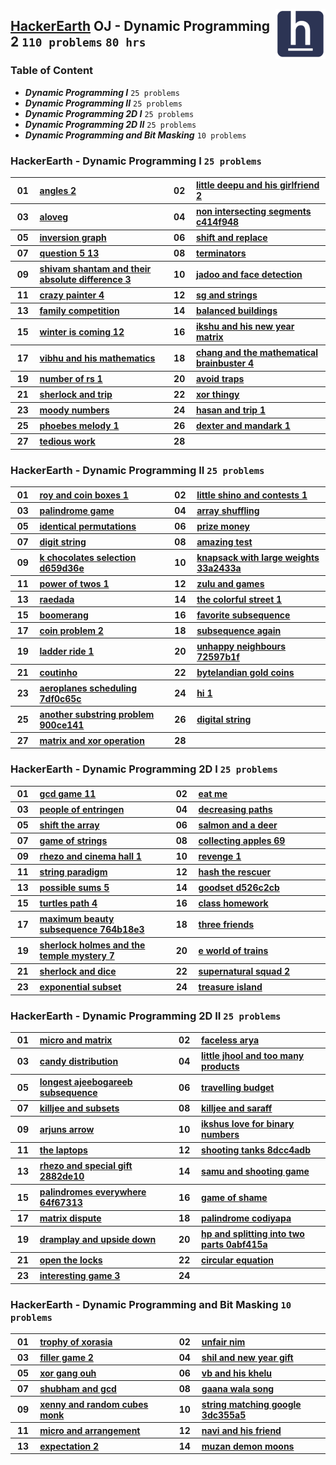 <img align="right" width="80" src="/logos/hackerearth.jpg"></img>

## [HackerEarth](https://hackerearth.com/) OJ - Dynamic Programming 2 `110 problems` `80 hrs`

### Table of Content

- ***Dynamic Programming I***               `25 problems`
- ***Dynamic Programming II***              `25 problems`
- ***Dynamic Programming 2D I***            `25 problems`
- ***Dynamic Programming 2D II***           `25 problems`
- ***Dynamic Programming and Bit Masking*** `10 problems`

### HackerEarth - Dynamic Programming I `25 problems`

<table>
    <tbody>
        <tr>
<th align="center" width="50px">01</th><th align="left" width="550px"><a href="https://www.hackerearth.com/practice/algorithms/dynamic-programming/introduction-to-dynamic-programming-1/practice-problems/algorithm/angles-2/">angles 2</a></th>
<th align="center" width="50px">02</th><th align="left" width="550px"><a href="https://www.hackerearth.com/practice/algorithms/dynamic-programming/introduction-to-dynamic-programming-1/practice-problems/algorithm/little-deepu-and-his-girlfriend-2/">little deepu and his girlfriend 2</a></th>
        </tr>
        <tr>
<th align="center" width="50px">03</th><th align="left" width="550px"><a href="https://www.hackerearth.com/practice/algorithms/dynamic-programming/introduction-to-dynamic-programming-1/practice-problems/algorithm/aloveg/">aloveg</a></th>
<th align="center" width="50px">04</th><th align="left" width="550px"><a href="https://www.hackerearth.com/practice/algorithms/dynamic-programming/introduction-to-dynamic-programming-1/practice-problems/algorithm/non-intersecting-segments-c414f948/">non intersecting segments c414f948</a></th>
        </tr>
        <tr>
<th align="center" width="50px">05</th><th align="left" width="550px"><a href="https://www.hackerearth.com/practice/algorithms/dynamic-programming/introduction-to-dynamic-programming-1/practice-problems/algorithm/inversion-graph-4670b723/">inversion graph</a></th>
<th align="center" width="50px">06</th><th align="left" width="550px"><a href="https://www.hackerearth.com/practice/algorithms/dynamic-programming/introduction-to-dynamic-programming-1/practice-problems/algorithm/shift-and-replace-d96fc236/">shift and replace</a></th>
        </tr>
        <tr>
<th align="center" width="50px">07</th><th align="left" width="550px"><a href="https://www.hackerearth.com/practice/algorithms/dynamic-programming/introduction-to-dynamic-programming-1/practice-problems/algorithm/question-5-13-d4eab947/">question 5 13</a></th>
<th align="center" width="50px">08</th><th align="left" width="550px"><a href="https://www.hackerearth.com/practice/algorithms/dynamic-programming/introduction-to-dynamic-programming-1/practice-problems/algorithm/terminators/">terminators</a></th>
        </tr>
        <tr>
<th align="center" width="50px">09</th><th align="left" width="550px"><a href="https://www.hackerearth.com/practice/algorithms/dynamic-programming/introduction-to-dynamic-programming-1/practice-problems/algorithm/shivam-shantam-and-their-absolute-difference-3/">shivam shantam and their absolute difference 3</a></th>
<th align="center" width="50px">10</th><th align="left" width="550px"><a href="https://www.hackerearth.com/practice/algorithms/dynamic-programming/introduction-to-dynamic-programming-1/practice-problems/algorithm/jadoo-and-face-detection/">jadoo and face detection</a></th>
        </tr>
        <tr>
<th align="center" width="50px">11</th><th align="left" width="550px"><a href="https://www.hackerearth.com/practice/algorithms/dynamic-programming/introduction-to-dynamic-programming-1/practice-problems/algorithm/crazy-painter-4/">crazy painter 4</a></th>
<th align="center" width="50px">12</th><th align="left" width="550px"><a href="https://www.hackerearth.com/practice/algorithms/dynamic-programming/introduction-to-dynamic-programming-1/practice-problems/algorithm/sg-and-strings/">sg and strings</a></th>
        </tr>
        <tr>
<th align="center" width="50px">13</th><th align="left" width="550px"><a href="https://www.hackerearth.com/practice/algorithms/dynamic-programming/introduction-to-dynamic-programming-1/practice-problems/algorithm/family-competition/">family competition</a></th>
<th align="center" width="50px">14</th><th align="left" width="550px"><a href="https://www.hackerearth.com/practice/algorithms/dynamic-programming/introduction-to-dynamic-programming-1/practice-problems/algorithm/balanced-buildings/">balanced buildings</a></th>
        </tr>
        <tr>
<th align="center" width="50px">15</th><th align="left" width="550px"><a href="https://www.hackerearth.com/practice/algorithms/dynamic-programming/introduction-to-dynamic-programming-1/practice-problems/algorithm/winter-is-coming-12/">winter is coming 12</a></th>
<th align="center" width="50px">16</th><th align="left" width="550px"><a href="https://www.hackerearth.com/practice/algorithms/dynamic-programming/introduction-to-dynamic-programming-1/practice-problems/algorithm/ikshu-and-his-new-year-matrix/">ikshu and his new year matrix</a></th>
        </tr>
        <tr>
<th align="center" width="50px">17</th><th align="left" width="550px"><a href="https://www.hackerearth.com/practice/algorithms/dynamic-programming/introduction-to-dynamic-programming-1/practice-problems/algorithm/vibhu-and-his-mathematics/">vibhu and his mathematics</a></th>
<th align="center" width="50px">18</th><th align="left" width="550px"><a href="https://www.hackerearth.com/practice/algorithms/dynamic-programming/introduction-to-dynamic-programming-1/practice-problems/algorithm/chang-and-the-mathematical-brainbuster-4/">chang and the mathematical brainbuster 4</a></th>
        </tr>
        <tr>
<th align="center" width="50px">19</th><th align="left" width="550px"><a href="https://www.hackerearth.com/practice/algorithms/dynamic-programming/introduction-to-dynamic-programming-1/practice-problems/algorithm/number-of-rs-1/">number of rs 1</a></th>
<th align="center" width="50px">20</th><th align="left" width="550px"><a href="https://www.hackerearth.com/practice/algorithms/dynamic-programming/introduction-to-dynamic-programming-1/practice-problems/algorithm/avoid-traps-0b92455e/">avoid traps</a></th>
        </tr>
        <tr>
<th align="center" width="50px">21</th><th align="left" width="550px"><a href="https://www.hackerearth.com/practice/algorithms/dynamic-programming/introduction-to-dynamic-programming-1/practice-problems/algorithm/sherlock-and-trip-0c4d0756/">sherlock and trip</a></th>
<th align="center" width="50px">22</th><th align="left" width="550px"><a href="https://www.hackerearth.com/practice/algorithms/dynamic-programming/introduction-to-dynamic-programming-1/practice-problems/algorithm/xor-thingy-2d7dbe08/">xor thingy</a></th>
        </tr>
        <tr>
<th align="center" width="50px">23</th><th align="left" width="550px"><a href="https://www.hackerearth.com/practice/algorithms/dynamic-programming/introduction-to-dynamic-programming-1/practice-problems/algorithm/moody-numbers/">moody numbers</a></th>
<th align="center" width="50px">24</th><th align="left" width="550px"><a href="https://www.hackerearth.com/practice/algorithms/dynamic-programming/introduction-to-dynamic-programming-1/practice-problems/algorithm/hasan-and-trip-1/">hasan and trip 1</a></th>
        </tr>
        <tr>
<th align="center" width="50px">25</th><th align="left" width="550px"><a href="https://www.hackerearth.com/practice/algorithms/dynamic-programming/introduction-to-dynamic-programming-1/practice-problems/algorithm/phoebes-melody-1/">phoebes melody 1</a></th>
<th align="center" width="50px">26</th><th align="left" width="550px"><a href="https://www.hackerearth.com/practice/algorithms/dynamic-programming/introduction-to-dynamic-programming-1/practice-problems/algorithm/dexter-and-mandark-1/">dexter and mandark 1</a></th>
        </tr>
        <tr>
<th align="center" width="50px">27</th><th align="left" width="550px"><a href="https://www.hackerearth.com/practice/algorithms/dynamic-programming/introduction-to-dynamic-programming-1/practice-problems/algorithm/tedious-work-5593db30/">tedious work</a></th>
<th align="center" width="50px">28</th><th align="left" width="550px"><a href=""></a></th>
        </tr>
    </tbody>
</table>

### HackerEarth - Dynamic Programming II `25 problems`

<table>
    <tbody>
        <tr>
<th align="center" width="50px">01</th><th align="left" width="550px"><a href="https://www.hackerearth.com/practice/algorithms/dynamic-programming/introduction-to-dynamic-programming-1/practice-problems/algorithm/roy-and-coin-boxes-1/">roy and coin boxes 1</a></th>
<th align="center" width="50px">02</th><th align="left" width="550px"><a href="https://www.hackerearth.com/practice/algorithms/dynamic-programming/introduction-to-dynamic-programming-1/practice-problems/algorithm/little-shino-and-contests-1/">little shino and contests 1</a></th>
        </tr>
        <tr>
<th align="center" width="50px">03</th><th align="left" width="550px"><a href="https://www.hackerearth.com/practice/algorithms/dynamic-programming/introduction-to-dynamic-programming-1/practice-problems/algorithm/palindrome-game-dcf03e89/">palindrome game</a></th>
<th align="center" width="50px">04</th><th align="left" width="550px"><a href="https://www.hackerearth.com/practice/algorithms/dynamic-programming/introduction-to-dynamic-programming-1/practice-problems/algorithm/array-shuffling/">array shuffling</a></th>
        </tr>
        <tr>
<th align="center" width="50px">05</th><th align="left" width="550px"><a href="https://www.hackerearth.com/practice/algorithms/dynamic-programming/introduction-to-dynamic-programming-1/practice-problems/algorithm/identical-permutations/">identical permutations</a></th>
<th align="center" width="50px">06</th><th align="left" width="550px"><a href="https://www.hackerearth.com/practice/algorithms/dynamic-programming/introduction-to-dynamic-programming-1/practice-problems/algorithm/prize-money-dceb125c/">prize money</a></th>
        </tr>
        <tr>
<th align="center" width="50px">07</th><th align="left" width="550px"><a href="https://www.hackerearth.com/practice/algorithms/dynamic-programming/introduction-to-dynamic-programming-1/practice-problems/algorithm/digit-string-b0713246/">digit string</a></th>
<th align="center" width="50px">08</th><th align="left" width="550px"><a href="https://www.hackerearth.com/practice/algorithms/dynamic-programming/introduction-to-dynamic-programming-1/practice-problems/algorithm/amazing-test/">amazing test</a></th>
        </tr>
        <tr>
<th align="center" width="50px">09</th><th align="left" width="550px"><a href="https://www.hackerearth.com/practice/algorithms/dynamic-programming/introduction-to-dynamic-programming-1/practice-problems/algorithm/k-chocolates-selection-d659d36e/">k chocolates selection d659d36e</a></th>
<th align="center" width="50px">10</th><th align="left" width="550px"><a href="https://www.hackerearth.com/practice/algorithms/dynamic-programming/introduction-to-dynamic-programming-1/practice-problems/algorithm/knapsack-with-large-weights-33a2433a/">knapsack with large weights 33a2433a</a></th>
        </tr>
        <tr>
<th align="center" width="50px">11</th><th align="left" width="550px"><a href="https://www.hackerearth.com/practice/algorithms/dynamic-programming/introduction-to-dynamic-programming-1/practice-problems/algorithm/power-of-twos-1/">power of twos 1</a></th>
<th align="center" width="50px">12</th><th align="left" width="550px"><a href="https://www.hackerearth.com/practice/algorithms/dynamic-programming/introduction-to-dynamic-programming-1/practice-problems/algorithm/zulu-and-games-0fee9adb/">zulu and games</a></th>
        </tr>
        <tr>
<th align="center" width="50px">13</th><th align="left" width="550px"><a href="https://www.hackerearth.com/practice/algorithms/dynamic-programming/introduction-to-dynamic-programming-1/practice-problems/algorithm/raedada/">raedada</a></th>
<th align="center" width="50px">14</th><th align="left" width="550px"><a href="https://www.hackerearth.com/practice/algorithms/dynamic-programming/introduction-to-dynamic-programming-1/practice-problems/algorithm/the-colorful-street-1/">the colorful street 1</a></th>
        </tr>
        <tr>
<th align="center" width="50px">15</th><th align="left" width="550px"><a href="https://www.hackerearth.com/practice/algorithms/dynamic-programming/introduction-to-dynamic-programming-1/practice-problems/algorithm/boomerang/">boomerang</a></th>
<th align="center" width="50px">16</th><th align="left" width="550px"><a href="https://www.hackerearth.com/practice/algorithms/dynamic-programming/introduction-to-dynamic-programming-1/practice-problems/algorithm/favorite-subsequence/">favorite subsequence</a></th>
        </tr>
        <tr>
<th align="center" width="50px">17</th><th align="left" width="550px"><a href="https://www.hackerearth.com/practice/algorithms/dynamic-programming/introduction-to-dynamic-programming-1/practice-problems/algorithm/coin-problem-2/">coin problem 2</a></th>
<th align="center" width="50px">18</th><th align="left" width="550px"><a href="https://www.hackerearth.com/practice/algorithms/dynamic-programming/introduction-to-dynamic-programming-1/practice-problems/algorithm/subsequence-again-19245c50/">subsequence again</a></th>
        </tr>
        <tr>
<th align="center" width="50px">19</th><th align="left" width="550px"><a href="https://www.hackerearth.com/practice/algorithms/dynamic-programming/introduction-to-dynamic-programming-1/practice-problems/algorithm/ladder-ride-1/">ladder ride 1</a></th>
<th align="center" width="50px">20</th><th align="left" width="550px"><a href="https://www.hackerearth.com/practice/algorithms/dynamic-programming/state-space-reduction/practice-problems/algorithm/unhappy-neighbours-72597b1f/">unhappy neighbours 72597b1f</a></th>
        </tr>
        <tr>
<th align="center" width="50px">21</th><th align="left" width="550px"><a href="https://www.hackerearth.com/practice/algorithms/dynamic-programming/state-space-reduction/practice-problems/algorithm/coutinho/">coutinho</a></th>
<th align="center" width="50px">22</th><th align="left" width="550px"><a href="https://www.hackerearth.com/practice/algorithms/dynamic-programming/state-space-reduction/practice-problems/algorithm/bytelandian-gold-coins/">bytelandian gold coins</a></th>
        </tr>
        <tr>
<th align="center" width="50px">23</th><th align="left" width="550px"><a href="https://www.hackerearth.com/practice/algorithms/dynamic-programming/state-space-reduction/practice-problems/algorithm/aeroplanes-scheduling-7df0c65c/">aeroplanes scheduling 7df0c65c</a></th>
<th align="center" width="50px">24</th><th align="left" width="550px"><a href="https://www.hackerearth.com/practice/algorithms/dynamic-programming/introduction-to-dynamic-programming-1/practice-problems/algorithm/hi-1-14b23729/">hi 1</a></th>
        </tr>
        <tr>
<th align="center" width="50px">25</th><th align="left" width="550px"><a href="https://www.hackerearth.com/practice/algorithms/dynamic-programming/introduction-to-dynamic-programming-1/practice-problems/algorithm/another-substring-problem-900ce141/">another substring problem 900ce141</a></th>
<th align="center" width="50px">26</th><th align="left" width="550px"><a href="https://www.hackerearth.com/practice/algorithms/dynamic-programming/introduction-to-dynamic-programming-1/practice-problems/algorithm/digital-string-b2b5401b/">digital string</a></th>
        </tr>
        <tr>
<th align="center" width="50px">27</th><th align="left" width="550px"><a href="https://www.hackerearth.com/practice/algorithms/dynamic-programming/introduction-to-dynamic-programming-1/practice-problems/algorithm/matrix-and-xor-operation-a2e19185/">matrix and xor operation</a></th>
<th align="center" width="50px">28</th><th align="left" width="550px"><a href=""></a></th>
        </tr>
    </tbody>
</table>

### HackerEarth - Dynamic Programming 2D I `25 problems`

<table>
    <tbody>
        <tr>
<th align="center" width="50px">01</th><th align="left" width="550px"><a href="https://www.hackerearth.com/practice/algorithms/dynamic-programming/2-dimensional/practice-problems/algorithm/gcd-game-11/">gcd game 11</a></th>
<th align="center" width="50px">02</th><th align="left" width="550px"><a href="https://www.hackerearth.com/practice/algorithms/dynamic-programming/2-dimensional/practice-problems/algorithm/eat-me/">eat me</a></th>
        </tr>
        <tr>
<th align="center" width="50px">03</th><th align="left" width="550px"><a href="https://www.hackerearth.com/practice/algorithms/dynamic-programming/2-dimensional/practice-problems/algorithm/people-of-entringen/">people of entringen</a></th>
<th align="center" width="50px">04</th><th align="left" width="550px"><a href="https://www.hackerearth.com/practice/algorithms/dynamic-programming/2-dimensional/practice-problems/algorithm/decreasing-paths/">decreasing paths</a></th>
        </tr>
        <tr>
<th align="center" width="50px">05</th><th align="left" width="550px"><a href="https://www.hackerearth.com/practice/algorithms/dynamic-programming/2-dimensional/practice-problems/algorithm/shift-the-array-4074fac2/">shift the array</a></th>
<th align="center" width="50px">06</th><th align="left" width="550px"><a href="https://www.hackerearth.com/practice/algorithms/dynamic-programming/2-dimensional/practice-problems/algorithm/salmon-and-a-deer/">salmon and a deer</a></th>
        </tr>
        <tr>
<th align="center" width="50px">07</th><th align="left" width="550px"><a href="https://www.hackerearth.com/practice/algorithms/dynamic-programming/2-dimensional/practice-problems/algorithm/game-of-strings/">game of strings</a></th>
<th align="center" width="50px">08</th><th align="left" width="550px"><a href="https://www.hackerearth.com/practice/algorithms/dynamic-programming/2-dimensional/practice-problems/algorithm/collecting-apples-69/">collecting apples 69</a></th>
        </tr>
        <tr>
<th align="center" width="50px">09</th><th align="left" width="550px"><a href="https://www.hackerearth.com/practice/algorithms/dynamic-programming/2-dimensional/practice-problems/algorithm/rhezo-and-cinema-hall-1/">rhezo and cinema hall 1</a></th>
<th align="center" width="50px">10</th><th align="left" width="550px"><a href="https://www.hackerearth.com/practice/algorithms/dynamic-programming/2-dimensional/practice-problems/algorithm/revenge-1-220ade9f/">revenge 1</a></th>
        </tr>
        <tr>
<th align="center" width="50px">11</th><th align="left" width="550px"><a href="https://www.hackerearth.com/practice/algorithms/dynamic-programming/2-dimensional/practice-problems/algorithm/string-paradigm-c88e11d6/">string paradigm</a></th>
<th align="center" width="50px">12</th><th align="left" width="550px"><a href="https://www.hackerearth.com/practice/algorithms/dynamic-programming/2-dimensional/practice-problems/algorithm/hash-the-rescuer-400c00dc/">hash the rescuer</a></th>
        </tr>
        <tr>
<th align="center" width="50px">13</th><th align="left" width="550px"><a href="https://www.hackerearth.com/practice/algorithms/dynamic-programming/2-dimensional/practice-problems/algorithm/possible-sums-5/">possible sums 5</a></th>
<th align="center" width="50px">14</th><th align="left" width="550px"><a href="https://www.hackerearth.com/practice/algorithms/dynamic-programming/2-dimensional/practice-problems/algorithm/goodset-d526c2cb/">goodset d526c2cb</a></th>
        </tr>
        <tr>
<th align="center" width="50px">15</th><th align="left" width="550px"><a href="https://www.hackerearth.com/practice/algorithms/dynamic-programming/2-dimensional/practice-problems/algorithm/turtles-path-4/">turtles path 4</a></th>
<th align="center" width="50px">16</th><th align="left" width="550px"><a href="https://www.hackerearth.com/practice/algorithms/dynamic-programming/2-dimensional/practice-problems/algorithm/class-homework/">class homework</a></th>
        </tr>
        <tr>
<th align="center" width="50px">17</th><th align="left" width="550px"><a href="https://www.hackerearth.com/practice/algorithms/dynamic-programming/2-dimensional/practice-problems/algorithm/maximum-beauty-subsequence-764b18e3/">maximum beauty subsequence 764b18e3</a></th>
<th align="center" width="50px">18</th><th align="left" width="550px"><a href="https://www.hackerearth.com/practice/algorithms/dynamic-programming/2-dimensional/practice-problems/algorithm/three-friends-0c1070db/">three friends</a></th>
        </tr>
        <tr>
<th align="center" width="50px">19</th><th align="left" width="550px"><a href="https://www.hackerearth.com/practice/algorithms/dynamic-programming/2-dimensional/practice-problems/algorithm/sherlock-holmes-and-the-temple-mystery-7/">sherlock holmes and the temple mystery 7</a></th>
<th align="center" width="50px">20</th><th align="left" width="550px"><a href="https://www.hackerearth.com/practice/algorithms/dynamic-programming/2-dimensional/practice-problems/algorithm/e-world-of-trains/">e world of trains</a></th>
        </tr>
        <tr>
<th align="center" width="50px">21</th><th align="left" width="550px"><a href="https://www.hackerearth.com/practice/algorithms/dynamic-programming/2-dimensional/practice-problems/algorithm/sherlock-and-dice/">sherlock and dice</a></th>
<th align="center" width="50px">22</th><th align="left" width="550px"><a href="https://www.hackerearth.com/practice/algorithms/dynamic-programming/2-dimensional/practice-problems/algorithm/supernatural-squad-2/">supernatural squad 2</a></th>
        </tr>
        <tr>
<th align="center" width="50px">23</th><th align="left" width="550px"><a href="https://www.hackerearth.com/practice/algorithms/dynamic-programming/2-dimensional/practice-problems/algorithm/exponential-subset-f78d066f/">exponential subset</a></th>
<th align="center" width="50px">24</th><th align="left" width="550px"><a href="https://www.hackerearth.com/practice/algorithms/dynamic-programming/2-dimensional/practice-problems/algorithm/treasure-island-3ecc4b6f/">treasure island</a></th>
        </tr>
    </tbody>
</table>

### HackerEarth - Dynamic Programming 2D II `25 problems`

<table>
    <tbody>
        <tr>
<th align="center" width="50px">01</th><th align="left" width="550px"><a href="https://www.hackerearth.com/practice/algorithms/dynamic-programming/2-dimensional/practice-problems/algorithm/micro-and-matrix/">micro and matrix</a></th>
<th align="center" width="50px">02</th><th align="left" width="550px"><a href="https://www.hackerearth.com/practice/algorithms/dynamic-programming/2-dimensional/practice-problems/algorithm/faceless-arya-67489283/">faceless arya</a></th>
        </tr>
        <tr>
<th align="center" width="50px">03</th><th align="left" width="550px"><a href="https://www.hackerearth.com/practice/algorithms/dynamic-programming/2-dimensional/practice-problems/algorithm/candy-distribution/">candy distribution</a></th>
<th align="center" width="50px">04</th><th align="left" width="550px"><a href="https://www.hackerearth.com/practice/algorithms/dynamic-programming/2-dimensional/practice-problems/algorithm/little-jhool-and-too-many-products-2804a098/">little jhool and too many products</a></th>
        </tr>
        <tr>
<th align="center" width="50px">05</th><th align="left" width="550px"><a href="https://www.hackerearth.com/practice/algorithms/dynamic-programming/2-dimensional/practice-problems/algorithm/longest-ajeebogareeb-subsequence-df1d20ba/">longest ajeebogareeb subsequence</a></th>
<th align="center" width="50px">06</th><th align="left" width="550px"><a href="https://www.hackerearth.com/practice/algorithms/dynamic-programming/2-dimensional/practice-problems/algorithm/travelling-budget/">travelling budget</a></th>
        </tr>
        <tr>
<th align="center" width="50px">07</th><th align="left" width="550px"><a href="https://www.hackerearth.com/practice/algorithms/dynamic-programming/2-dimensional/practice-problems/algorithm/killjee-and-subsets-43a47e0b/">killjee and subsets</a></th>
<th align="center" width="50px">08</th><th align="left" width="550px"><a href="https://www.hackerearth.com/practice/algorithms/dynamic-programming/2-dimensional/practice-problems/algorithm/killjee-and-saraff-35617645/">killjee and saraff</a></th>
        </tr>
        <tr>
<th align="center" width="50px">09</th><th align="left" width="550px"><a href="https://www.hackerearth.com/practice/algorithms/dynamic-programming/2-dimensional/practice-problems/algorithm/arjuns-arrow/">arjuns arrow</a></th>
<th align="center" width="50px">10</th><th align="left" width="550px"><a href="https://www.hackerearth.com/practice/algorithms/dynamic-programming/2-dimensional/practice-problems/algorithm/ikshus-love-for-binary-numbers/">ikshus love for binary numbers</a></th>
        </tr>
        <tr>
<th align="center" width="50px">11</th><th align="left" width="550px"><a href="https://www.hackerearth.com/practice/algorithms/dynamic-programming/2-dimensional/practice-problems/algorithm/the-laptops/">the laptops</a></th>
<th align="center" width="50px">12</th><th align="left" width="550px"><a href="https://www.hackerearth.com/practice/algorithms/dynamic-programming/2-dimensional/practice-problems/algorithm/shooting-tanks-8dcc4adb/">shooting tanks 8dcc4adb</a></th>
        </tr>
        <tr>
<th align="center" width="50px">13</th><th align="left" width="550px"><a href="https://www.hackerearth.com/practice/algorithms/dynamic-programming/2-dimensional/practice-problems/algorithm/rhezo-and-special-gift-2882de10/">rhezo and special gift 2882de10</a></th>
<th align="center" width="50px">14</th><th align="left" width="550px"><a href="https://www.hackerearth.com/practice/algorithms/dynamic-programming/2-dimensional/practice-problems/algorithm/samu-and-shooting-game/">samu and shooting game</a></th>
        </tr>
        <tr>
<th align="center" width="50px">15</th><th align="left" width="550px"><a href="https://www.hackerearth.com/practice/algorithms/dynamic-programming/2-dimensional/practice-problems/algorithm/palindromes-everywhere-64f67313/">palindromes everywhere 64f67313</a></th>
<th align="center" width="50px">16</th><th align="left" width="550px"><a href="https://www.hackerearth.com/practice/algorithms/dynamic-programming/2-dimensional/practice-problems/algorithm/game-of-shame/">game of shame</a></th>
        </tr>
        <tr>
<th align="center" width="50px">17</th><th align="left" width="550px"><a href="https://www.hackerearth.com/practice/algorithms/dynamic-programming/2-dimensional/practice-problems/algorithm/matrix-dispute/">matrix dispute</a></th>
<th align="center" width="50px">18</th><th align="left" width="550px"><a href="https://www.hackerearth.com/practice/algorithms/dynamic-programming/2-dimensional/practice-problems/algorithm/palindrome-codiyapa/">palindrome codiyapa</a></th>
        </tr>
        <tr>
<th align="center" width="50px">19</th><th align="left" width="550px"><a href="https://www.hackerearth.com/practice/algorithms/dynamic-programming/2-dimensional/practice-problems/algorithm/dramplay-and-upside-down-da5a5a5c/">dramplay and upside down</a></th>
<th align="center" width="50px">20</th><th align="left" width="550px"><a href="https://www.hackerearth.com/practice/algorithms/dynamic-programming/2-dimensional/practice-problems/algorithm/hp-and-splitting-into-two-parts-0abf415a/">hp and splitting into two parts 0abf415a</a></th>
        </tr>
        <tr>
<th align="center" width="50px">21</th><th align="left" width="550px"><a href="https://www.hackerearth.com/practice/algorithms/dynamic-programming/2-dimensional/practice-problems/algorithm/open-the-locks/">open the locks</a></th>
<th align="center" width="50px">22</th><th align="left" width="550px"><a href="https://www.hackerearth.com/practice/algorithms/dynamic-programming/2-dimensional/practice-problems/algorithm/circular-equation-01323c7d/">circular equation</a></th>
        </tr>
        <tr>
<th align="center" width="50px">23</th><th align="left" width="550px"><a href="https://www.hackerearth.com/practice/algorithms/dynamic-programming/2-dimensional/practice-problems/algorithm/interesting-game-3-4d4095c9/">interesting game 3</a></th>
<th align="center" width="50px">24</th><th align="left" width="550px"><a href=""></a></th>
        </tr>
    </tbody>
</table>

### HackerEarth - Dynamic Programming and Bit Masking `10 problems`

<table>
    <tbody>
        <tr>
<th align="center" width="50px">01</th><th align="left" width="550px"><a href="https://www.hackerearth.com/practice/algorithms/dynamic-programming/bit-masking/practice-problems/algorithm/trophy-of-xorasia-0a2d466a/">trophy of xorasia</a></th>
<th align="center" width="50px">02</th><th align="left" width="550px"><a href="https://www.hackerearth.com/practice/algorithms/dynamic-programming/bit-masking/practice-problems/algorithm/unfair-nim-afea7c42/">unfair nim</a></th>
        </tr>
        <tr>
<th align="center" width="50px">03</th><th align="left" width="550px"><a href="https://www.hackerearth.com/practice/algorithms/dynamic-programming/bit-masking/practice-problems/algorithm/filler-game-2/">filler game 2</a></th>
<th align="center" width="50px">04</th><th align="left" width="550px"><a href="https://www.hackerearth.com/practice/algorithms/dynamic-programming/bit-masking/practice-problems/algorithm/shil-and-new-year-gift/">shil and new year gift</a></th>
        </tr>
        <tr>
<th align="center" width="50px">05</th><th align="left" width="550px"><a href="https://www.hackerearth.com/practice/algorithms/dynamic-programming/bit-masking/practice-problems/algorithm/xor-gang-ouh/">xor gang ouh</a></th>
<th align="center" width="50px">06</th><th align="left" width="550px"><a href="https://www.hackerearth.com/practice/algorithms/dynamic-programming/bit-masking/practice-problems/algorithm/vb-and-his-khelu/">vb and his khelu</a></th>
        </tr>
        <tr>
<th align="center" width="50px">07</th><th align="left" width="550px"><a href="https://www.hackerearth.com/practice/algorithms/dynamic-programming/bit-masking/practice-problems/algorithm/shubham-and-gcd-2b3d4826/">shubham and gcd</a></th>
<th align="center" width="50px">08</th><th align="left" width="550px"><a href="https://www.hackerearth.com/practice/algorithms/dynamic-programming/bit-masking/practice-problems/algorithm/gaana-wala-song/">gaana wala song</a></th>
        </tr>
        <tr>
<th align="center" width="50px">09</th><th align="left" width="550px"><a href="https://www.hackerearth.com/practice/algorithms/dynamic-programming/bit-masking/practice-problems/algorithm/xenny-and-random-cubes-monk/">xenny and random cubes monk</a></th>
<th align="center" width="50px">10</th><th align="left" width="550px"><a href="https://www.hackerearth.com/practice/algorithms/dynamic-programming/bit-masking/practice-problems/algorithm/string-matching-google-3dc355a5/">string matching google 3dc355a5</a></th>
        </tr>
        <tr>
<th align="center" width="50px">11</th><th align="left" width="550px"><a href="https://www.hackerearth.com/practice/algorithms/dynamic-programming/bit-masking/practice-problems/algorithm/micro-and-arrangement/">micro and arrangement</a></th>
<th align="center" width="50px">12</th><th align="left" width="550px"><a href="https://www.hackerearth.com/practice/algorithms/dynamic-programming/bit-masking/practice-problems/algorithm/navi-and-his-friend/">navi and his friend</a></th>
        </tr>
        <tr>
<th align="center" width="50px">13</th><th align="left" width="550px"><a href="https://www.hackerearth.com/practice/algorithms/dynamic-programming/bit-masking/practice-problems/algorithm/expectation-2-4eb0b2e0/">expectation 2</a></th>
<th align="center" width="50px">14</th><th align="left" width="550px"><a href="https://www.hackerearth.com/practice/algorithms/dynamic-programming/bit-masking/practice-problems/algorithm/muzan-demon-moons/">muzan demon moons</a></th>
        </tr>
    </tbody>
</table>
